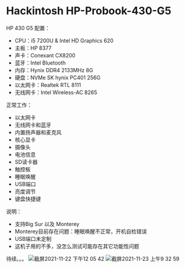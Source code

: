 # Hackintosh HP-Probook-430-G5 
HP 430 G5 配置：  
* CPU：i5 7200U & Intel HD Graphics 620  
* 主板：HP 8377
* 声卡：Conexant CX8200  
* 蓝牙：Intel Bluetooth  
* 内存：Hynix DDR4 2133MHz 8G  
* 硬盘：NVMe SK hynix PC401 256G 
* 以太网卡：Realtek RTL 8111 
* 无线网卡：Intel Wireless-AC 8265 

正常工作：
* 以太网卡  
* 无线网卡和蓝牙 
* 内置扬声器和麦克风 
* 核心显卡 
* 摄像头 
* 电池信息  
* SD读卡器 
* 触控板 
* 睡眠唤醒  
* USB端口	
* 亮度调节 
* 键盘快捷键 

说明： 
* 支持Big Sur 以及 Monterey 
* Monterey目前存在问题：睡眠唤醒不正常，开机自检错误 
* USB端口未定制
* 这机子用的不多，没怎么测试可能存在其它功能性问题  

待续。。。
![截屏2021-11-22 下午12 05 42](https://user-images.githubusercontent.com/35004454/142800854-63d6c3e6-5dcd-40fa-a89f-ee4c89796c02.png)
![截屏2021-11-23 上午9 32 59](https://user-images.githubusercontent.com/35004454/142959380-6c270210-3394-41b6-ba87-2c51a1588ec6.png)

